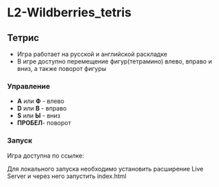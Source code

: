 # L2-Wildberries_tetris

## Тетрис

- Игра работает на русской и английской раскладке
- В игре доступно перемещение фигур(тетрамино) влево, вправо и вниз, а также поворот фигуры

### Управление

- **A** или **Ф** - влево
- **D** или **В** - вправо
- **S** или **Ы** - вниз
- **ПРОБЕЛ**- поворот

### Запуск

Игра доступна по ссылке:

Для локального запуска необходимо установить расширение Live Server и через него запустить index.html
